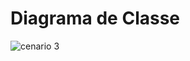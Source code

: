 # Diagrama de Classe

![cenario 3](https://user-images.githubusercontent.com/40281699/42693631-1f631a12-8686-11e8-9b1f-f621e2c190b7.PNG)
